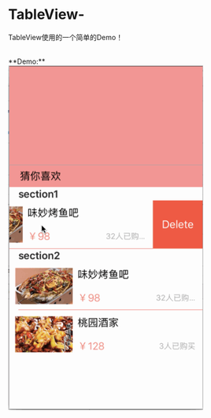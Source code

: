 # TableView-

TableView使用的一个简单的Demo！

<br>
**Demo:** <br>
<img height="700" src="https://github.com/mrhyh/TableView-/blob/master/%E8%AF%B4%E6%98%8E%E5%9B%BE/TableViewDemo.gif" />
<br>
<br>

